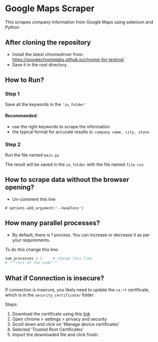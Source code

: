 # Google Maps Scraper

This scrapes company information from Google Maps using selenium and Python


## After cloning the repository

- Install the latest chromedriver from: https://googlechromelabs.github.io/chrome-for-testing/ 
- Save it in the root directory.

## How to Run?

### Step 1

Save all the keywords in the ```'io_folder'```

#### Recommended:

- use the right keywords to scrape the information 
- the typical format for accurate results is: ``company name, city, state``


### Step 2

Run the file named ``main.py``

The result will be saved in the ``io_folder`` with the file named ``file.csv``

## How to scrape data without the browser opening?

- Un-comment this line

``# options.add_argument('--headless')``

## How many parallel processes?

- By default, there is 1 process. You can increase or decrease it as per your requirements. 

To do this change this line:

```python
num_processes = 1     # change this line
# """rest of the code"""
``` 

## What if Connection is insecure?

If connection is insecure, you likely need to update the ``ca.rt`` certificate, which is in the ``security_certificate/`` folder.

Steps:

1. Download the certificate using this [link](https://github.com/wkeeling/selenium-wire/raw/master/seleniumwire/ca.crt)
2. Open chrome > settings > privacy and security
3. Scroll down and click on 'Manage device certificates'
4. Selected 'Trusted Root Certificates'
5. Import the downloaded file and click finish. 
